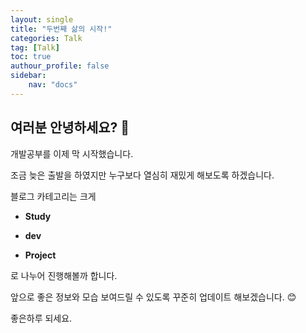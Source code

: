 ```yaml
---
layout: single
title: "두번째 삶의 시작!" 
categories: Talk
tag: [Talk]
toc: true
authour_profile: false
sidebar: 
    nav: "docs"
---
```


## 여러분 안녕하세요? :wave:



개발공부를 이제 막 시작했습니다. 

조금 늦은 출발을 하였지만 누구보다 열심히 재밌게 해보도록 하겠습니다.



블로그 카테고리는 크게 

* **Study** 

* **dev**

* **Project** 

로 나누어 진행해볼까 합니다.



앞으로 좋은 정보와 모습 보여드릴 수 있도록 꾸준히 업데이트 해보겠습니다. :blush:

좋은하루 되세요.

